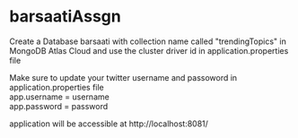 # barsaatiAssgn

Create a Database barsaati with collection name called "trendingTopics" in MongoDB Atlas Cloud and use the cluster driver id in application.properties file

Make sure to update your twitter username and passoword in application.properties file \
app.username = username \
app.password = password

application will be accessible at http://localhost:8081/
